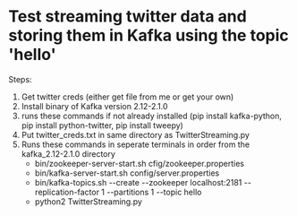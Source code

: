 # Test streaming twitter data and storing them in Kafka using the topic 'hello'

Steps:
1. Get twitter creds (either get file from me or get your own)
2. Install binary of Kafka version 2.12-2.1.0
3. runs these commands if not already installed (pip install kafka-python, pip install python-twitter, pip install tweepy)
4. Put twitter_creds.txt in same directory as TwitterStreaming.py
5. Runs these commands in seperate terminals in order from the kafka_2.12-2.1.0 directory
	- bin/zookeeper-server-start.sh cfig/zookeeper.properties
	- bin/kafka-server-start.sh config/server.properties
	- bin/kafka-topics.sh --create --zookeeper localhost:2181 --replication-factor 1 --partitions 1 --topic hello
	- python2 TwitterStreaming.py
